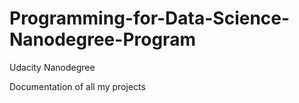 # Programming-for-Data-Science-Nanodegree-Program
Udacity Nanodegree

Documentation of all my projects
